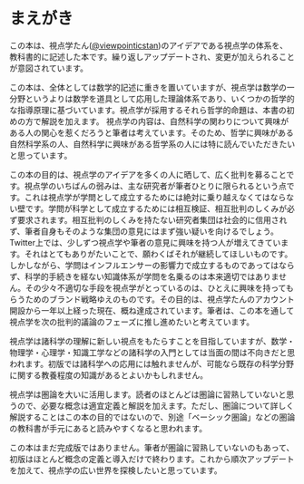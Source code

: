 # まえがき

この本は、視点学たん([@viewpointicstan](https://twitter.com/viewpointicstan))のアイデアである視点学の体系を、教科書的に記述した本です。繰り返しアップデートされ、変更が加えられることが意図されています。

この本は、全体としては数学的記述に重きを置いていますが、視点学は数学の一分野というよりは数学を道具として応用した理論体系であり、いくつかの哲学的な指導原理に基づいています。視点学が採用するそれら哲学的命題は、本書の初めの方で解説を加えます。
視点学の内容は、自然科学の関わりについて興味がある人の関心を惹くだろうと筆者は考えています。そのため、哲学に興味がある自然科学系の人、自然科学に興味がある哲学系の人には特に読んでいただきたいと思っています。

この本の目的は、視点学のアイデアを多くの人に晒して、広く批判を募ることです。視点学のいちばんの弱みは、主な研究者が筆者ひとりに限られるという点です。これは視点学が学問として成立するためには絶対に乗り越えなくてはならない壁です。学問が科学として成立するためには相互検証、相互批判のしくみが必ず要求されます。相互批判のしくみを持たない研究者集団は社会的に信用されず、筆者自身もそのような集団の意見にはまず強い疑いを向けるでしょう。
Twitter上では、少しずつ視点学や筆者の意見に興味を持つ人が増えてきています。それはとてもありがたいことで、願わくばそれが継続してほしいものです。しかしながら、学問はインフルエンサーの影響力で成立するものであってはならず、科学的手続きを経ない知識体系が学問を名乗るのは本来適切ではありません。その少々不適切な手段を視点学がとっているのは、ひとえに興味を持ってもらうためのブランド戦略ゆえのものです。その目的は、視点学たんのアカウント開設から一年以上経った現在、概ね達成されています。筆者は、この本を通して視点学を次の批判的議論のフェーズに推し進めたいと考えています。

視点学は諸科学の理解に新しい視点をもたらすことを目指していますが、数学・物理学・心理学・知識工学などの諸科学の入門としては当面の間は不向きだと思われます。初版では諸科学への応用には触れませんが、可能なら既存の科学分野に関する教養程度の知識があるとよいかもしれません。

視点学は圏論を大いに活用します。読者のほとんどは圏論に習熟していないと思うので、必要な概念は適宜定義と解説を加えます。ただし、圏論について詳しく解説することはこの本の目的ではないので、別途「ベーシック圏論」などの圏論の教科書が手元にあると読みやすくなると思われます。

この本はまだ完成版ではありません。筆者が圏論に習熟していないのもあって、初版はほとんど概念の定義と導入だけで終わります。これから順次アップデートを加えて、視点学の広い世界を探検したいと思っています。
